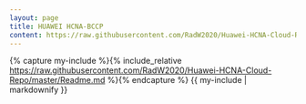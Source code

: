 ```yaml
---
layout: page
title: HUAWEI HCNA-BCCP
content: https://raw.githubusercontent.com/RadW2020/Huawei-HCNA-Cloud-Repo/master/Readme.md
---
```



 {% capture my-include %}{% include_relative https://raw.githubusercontent.com/RadW2020/Huawei-HCNA-Cloud-Repo/master/Readme.md %}{% endcapture %}
 {{ my-include | markdownify }}
